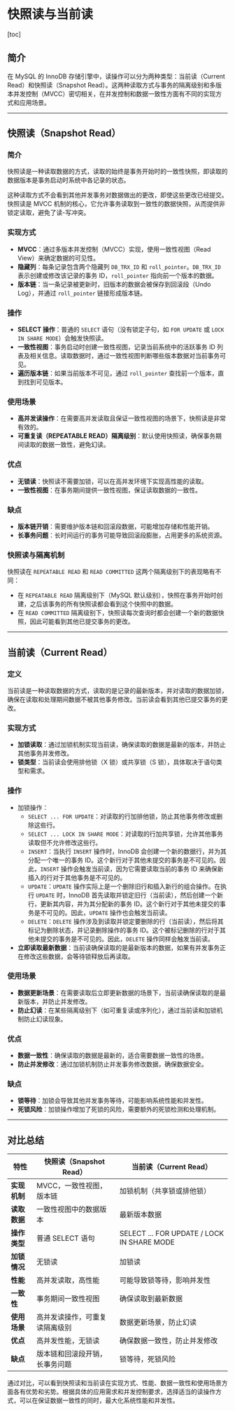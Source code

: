 # 快照读与当前读

[toc]

## 简介

在 MySQL 的 InnoDB 存储引擎中，读操作可以分为两种类型：当前读（Current Read）和快照读（Snapshot Read）。这两种读取方式与事务的隔离级别和多版本并发控制（MVCC）密切相关，在并发控制和数据一致性方面有不同的实现方式和应用场景。

---

## 快照读（Snapshot Read）

### 简介

快照读是一种读取数据的方式，读取的始终是事务开始时的一致性快照，即读取的数据版本是事务启动时系统中各记录的状态。

这种读取方式不会看到其他并发事务对数据做出的更改，即使这些更改已经提交。快照读是 MVCC 机制的核心，它允许事务读取到一致性的数据快照，从而提供非锁定读取，避免了读-写冲突。

### 实现方式

- **MVCC**：通过多版本并发控制（MVCC）实现，使用一致性视图（Read View）来确定数据的可见性。
- **隐藏列**：每条记录包含两个隐藏列 `DB_TRX_ID` 和 `roll_pointer`。`DB_TRX_ID` 表示创建或修改该记录的事务 ID，`roll_pointer` 指向前一个版本的数据。
- **版本链**：当一条记录被更新时，旧版本的数据会被保存到回滚段（Undo Log），并通过 `roll_pointer` 链接形成版本链。

### 操作

- **SELECT 操作**：普通的 `SELECT` 语句（没有锁定子句，如 `FOR UPDATE` 或 `LOCK IN SHARE MODE`）会触发快照读。
- **一致性视图**：事务启动时创建一致性视图，记录当前系统中的活跃事务 ID 列表及相关信息。读取数据时，通过一致性视图判断哪些版本数据对当前事务可见。
- **遍历版本链**：如果当前版本不可见，通过 `roll_pointer` 查找前一个版本，直到找到可见版本。

### 使用场景

- **高并发读操作**：在需要高并发读取且保证一致性视图的场景下，快照读是非常有效的。
- **可重复读（REPEATABLE READ）隔离级别**：默认使用快照读，确保事务期间读取的数据一致性，避免幻读。

### 优点

- **无锁读**：快照读不需要加锁，可以在高并发环境下实现高性能的读取。
- **一致性视图**：在事务期间提供一致性视图，保证读取数据的一致性。

### 缺点

- **版本链开销**：需要维护版本链和回滚段数据，可能增加存储和性能开销。
- **长事务问题**：长时间运行的事务可能导致回滚段膨胀，占用更多的系统资源。

### 快照读与隔离机制

快照读在 `REPEATABLE READ` 和 `READ COMMITTED` 这两个隔离级别下的表现略有不同：

- 在 `REPEATABLE READ` 隔离级别下（MySQL 默认级别），快照在事务开始时创建，之后该事务的所有快照读都会看到这个快照中的数据。
- 在 `READ COMMITTED` 隔离级别下，快照读每次查询时都会创建一个新的数据快照，因此可能看到其他已提交事务的更改。

---

## 当前读（Current Read）

### 定义

当前读是一种读取数据的方式，读取的是记录的最新版本，并对读取的数据加锁，确保在读取和处理期间数据不被其他事务修改。当前读会看到其他已提交事务的更改。

### 实现方式

- **加锁读取**：通过加锁机制实现当前读，确保读取的数据是最新的版本，并防止其他事务并发修改。
- **锁类型**：当前读会使用排他锁（X 锁）或共享锁（S 锁），具体取决于语句类型和需求。

### 操作

- 加锁操作：
  - `SELECT ... FOR UPDATE`：对读取的行加排他锁，防止其他事务修改或删除这些行。
  - `SELECT ... LOCK IN SHARE MODE`：对读取的行加共享锁，允许其他事务读取但不允许修改这些行。
  - `INSERT`：当执行 `INSERT` 操作时，InnoDB 会创建一个新的数据行，并为其分配一个唯一的事务 ID。这个新行对于其他未提交的事务是不可见的。因此，`INSERT` 操作会触发当前读，因为它需要读取当前的事务 ID 来确保新插入的行对于其他事务是不可见的。
  - `UPDATE`：`UPDATE` 操作实际上是一个删除旧行和插入新行的组合操作。在执行 `UPDATE` 时，InnoDB 首先读取并锁定旧行（当前读），然后创建一个新行，更新其内容，并为其分配新的事务 ID。这个新行对于其他未提交的事务是不可见的。因此，`UPDATE` 操作也会触发当前读。
  - `DELETE`：`DELETE` 操作涉及到读取并锁定要删除的行（当前读），然后将其标记为删除状态，并记录删除操作的事务 ID。这个被标记删除的行对于其他未提交的事务是不可见的。因此，`DELETE` 操作同样会触发当前读。
- **立即读取最新数据**：当前读确保读取的是最新版本的数据，如果有并发事务正在修改这些数据，会等待锁释放后再读取。

### 使用场景

- **数据更新场景**：在需要读取后立即更新数据的场景下，当前读确保读取的是最新版本，并防止并发修改。
- **防止幻读**：在某些隔离级别下（如可重复读或序列化），通过当前读和加锁机制防止幻读现象。

### 优点

- **数据一致性**：确保读取的数据是最新的，适合需要数据一致性的场景。
- **防止并发修改**：通过加锁机制防止并发事务修改数据，确保数据安全。

### 缺点

- **锁等待**：加锁会导致其他并发事务等待，可能影响系统性能和并发性。
- **死锁风险**：加锁操作增加了死锁的风险，需要额外的死锁检测和处理机制。

---

## 对比总结

| 特性         | 快照读（Snapshot Read）        | 当前读（Current Read）                     |
| ------------ | ------------------------------ | ------------------------------------------ |
| **实现机制** | MVCC，一致性视图，版本链       | 加锁机制（共享锁或排他锁）                 |
| **读取数据** | 一致性视图中的数据版本         | 最新版本数据                               |
| **操作类型** | 普通 SELECT 语句               | SELECT ... FOR UPDATE / LOCK IN SHARE MODE |
| **加锁情况** | 无锁读                         | 加锁读                                     |
| **性能**     | 高并发读取，高性能             | 可能导致锁等待，影响并发性                 |
| **一致性**   | 事务期间一致性视图             | 确保读取到最新数据                         |
| **使用场景** | 高并发读操作，可重复读隔离级别 | 数据更新场景，防止幻读                     |
| **优点**     | 高并发性能，无锁读             | 确保数据一致性，防止并发修改               |
| **缺点**     | 版本链和回滚段开销，长事务问题 | 锁等待，死锁风险                           |

通过对比，可以看到快照读和当前读在实现方式、性能、数据一致性和使用场景方面各有优势和劣势。根据具体的应用需求和并发控制要求，选择适当的读操作方式，可以在保证数据一致性的同时，最大化系统性能和并发性。